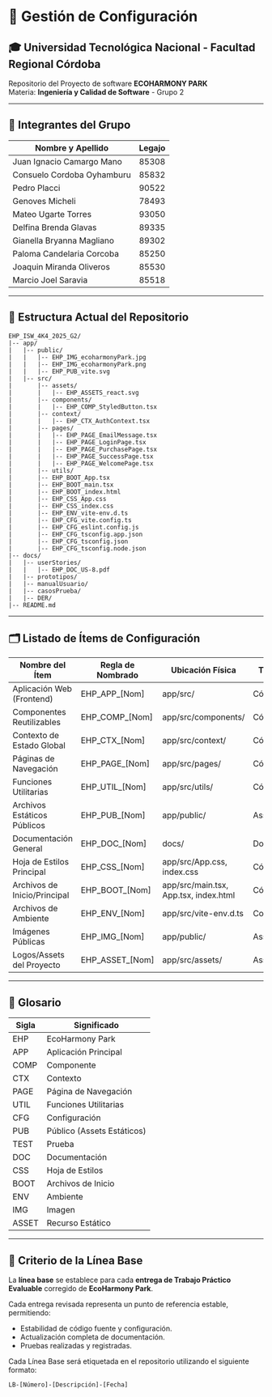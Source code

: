 # 📃 Gestión de Configuración

## 🎓 Universidad Tecnológica Nacional - Facultad Regional Córdoba

Repositorio del Proyecto de software **ECOHARMONY PARK**  
Materia: **Ingeniería y Calidad de Software** - Grupo 2

---

## 👥 Integrantes del Grupo

| Nombre y Apellido | Legajo |
| ----------------- | ------ |
| Juan Ignacio Camargo Mano | 85308 |
| Consuelo Cordoba Oyhamburu | 85832 |
| Pedro Placci | 90522 |
| Genoves Micheli | 78493 |
| Mateo Ugarte Torres | 93050 |
| Delfina Brenda Glavas | 89335 |
| Gianella Bryanna Magliano | 89302 |
| Paloma Candelaria Corcoba | 85250 |
| Joaquin Miranda Oliveros | 85530 |
| Marcio Joel Saravia | 85518 |

---

## 📁 Estructura Actual del Repositorio

```
EHP_ISW_4K4_2025_G2/
|-- app/
|   |-- public/
|   |   |-- EHP_IMG_ecoharmonyPark.jpg
|   |   |-- EHP_IMG_ecoharmonyPark.png
|   |   |-- EHP_PUB_vite.svg
|   |-- src/
|       |-- assets/
|       |   |-- EHP_ASSETS_react.svg
|       |-- components/
|       |   |-- EHP_COMP_StyledButton.tsx
|       |-- context/
|       |   |-- EHP_CTX_AuthContext.tsx
|       |-- pages/
|       |   |-- EHP_PAGE_EmailMessage.tsx
|       |   |-- EHP_PAGE_LoginPage.tsx
|       |   |-- EHP_PAGE_PurchasePage.tsx
|       |   |-- EHP_PAGE_SuccessPage.tsx
|       |   |-- EHP_PAGE_WelcomePage.tsx
|       |-- utils/
|       |-- EHP_BOOT_App.tsx
|       |-- EHP_BOOT_main.tsx
|       |-- EHP_BOOT_index.html
|       |-- EHP_CSS_App.css
|       |-- EHP_CSS_index.css
|       |-- EHP_ENV_vite-env.d.ts
|       |-- EHP_CFG_vite.config.ts
|       |-- EHP_CFG_eslint.config.js
|       |-- EHP_CFG_tsconfig.app.json
|       |-- EHP_CFG_tsconfig.json
|       |-- EHP_CFG_tsconfig.node.json
|-- docs/
|   |-- userStories/
|   |   |-- EHP_DOC_US-8.pdf
|   |-- prototipos/
|   |-- manualUsuario/
|   |-- casosPrueba/
|   |-- DER/
|-- README.md
```

---

## 🗂️ Listado de Ítems de Configuración

| Nombre del Ítem               | Regla de Nombrado         | Ubicación Física           | Tipo de Ítem  |
| ------------------------------ | ------------------------- | --------------------------- | ------------- |
| Aplicación Web (Frontend)      | EHP_APP_[Nom]             | app/src/                    | Código        |
| Componentes Reutilizables      | EHP_COMP_[Nom]            | app/src/components/         | Código        |
| Contexto de Estado Global      | EHP_CTX_[Nom]             | app/src/context/            | Código        |
| Páginas de Navegación          | EHP_PAGE_[Nom]            | app/src/pages/              | Código        |
| Funciones Utilitarias          | EHP_UTIL_[Nom]            | app/src/utils/              | Código        |
| Archivos Estáticos Públicos    | EHP_PUB_[Nom]             | app/public/                 | Asset         |
| Documentación General          | EHP_DOC_[Nom]             | docs/                       | Documentación |
| Hoja de Estilos Principal      | EHP_CSS_[Nom]             | app/src/App.css, index.css   | Código        |
| Archivos de Inicio/Principal   | EHP_BOOT_[Nom]            | app/src/main.tsx, App.tsx, index.html | Código |
| Archivos de Ambiente           | EHP_ENV_[Nom]             | app/src/vite-env.d.ts        | Configuración |
| Imágenes Públicas              | EHP_IMG_[Nom]             | app/public/                  | Asset         |
| Logos/Assets del Proyecto      | EHP_ASSET_[Nom]           | app/src/assets/              | Asset         |

---

## 📖 Glosario

| Sigla | Significado               |
| ----- | ------------------------- |
| EHP   | EcoHarmony Park           |
| APP   | Aplicación Principal       |
| COMP  | Componente                 |
| CTX   | Contexto                   |
| PAGE  | Página de Navegación       |
| UTIL  | Funciones Utilitarias       |
| CFG   | Configuración              |
| PUB   | Público (Assets Estáticos) |
| TEST  | Prueba                     |
| DOC   | Documentación              |
| CSS   | Hoja de Estilos             |
| BOOT  | Archivos de Inicio         |
| ENV   | Ambiente                   |
| IMG   | Imagen                     |
| ASSET | Recurso Estático            |

---

## 📌 Criterio de la Línea Base

La **línea base** se establece para cada **entrega de Trabajo Práctico Evaluable** corregido de **EcoHarmony Park**.

Cada entrega revisada representa un punto de referencia estable, permitiendo:

- Estabilidad de código fuente y configuración.
- Actualización completa de documentación.
- Pruebas realizadas y registradas.

Cada Línea Base será etiquetada en el repositorio utilizando el siguiente formato:

```
LB-[Número]-[Descripción]-[Fecha]
```

